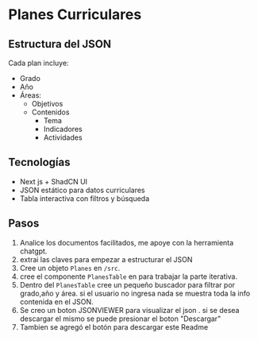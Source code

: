 # Planes Curriculares

## Estructura del JSON

Cada plan incluye:
- Grado
- Año
- Áreas:
  - Objetivos
  - Contenidos
    - Tema
    - Indicadores
    - Actividades

## Tecnologías

- Next js + ShadCN UI
- JSON estático para datos curriculares
- Tabla interactiva con filtros y búsqueda

## Pasos
1. Analice los documentos facilitados, me apoye con la herramienta chatgpt.
2. extrai las claves para empezar a estructurar el JSON
3. Cree un objeto `Planes` en `/src`.
4. cree el componente `PlanesTable` en para trabajar la parte iterativa.
5. Dentro del `PlanesTable` cree un pequeño buscador para filtrar por grado,año y área. si el usuario no ingresa nada se muestra toda la info contenida en el JSON.
6. Se creo un boton JSONVIEWER para visualizar el json . si se desea descargar el mismo se puede presionar el boton "Descargar"
7. Tambien se agregó el botón para descargar este Readme

